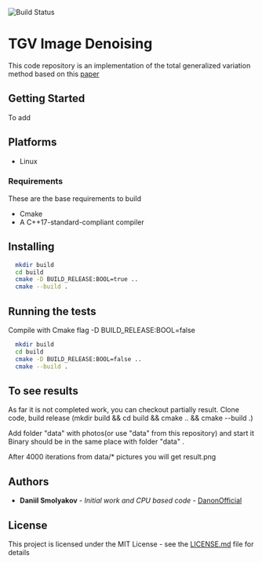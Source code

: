 ![Build Status](https://travis-ci.org/DanonOfficial/TGVDenoising.svg?branch=master)
# TGV Image Denoising

This code repository is an implementation of the total generalized variation method based on this [paper](https://pdfs.semanticscholar.org/3cdf/b982d5f5c926f9ee257ee7d391ff716e08e6.pdf?_ga=2.99932824.785502720.1554466187-1112687837.1554466187)

## Getting Started

To add

## Platforms ##

  * Linux
  
### Requirements

These are the base requirements to build

  * Cmake
  * A C++17-standard-compliant compiler

## Installing 

```bash
  mkdir build
  cd build
  cmake -D BUILD_RELEASE:BOOL=true ..
  cmake --build .
```
## Running the tests

Compile with Cmake flag -D BUILD_RELEASE:BOOL=false
```bash
  mkdir build
  cd build
  cmake -D BUILD_RELEASE:BOOL=false ..
  cmake --build .
```

## To see results

As far it is not completed work, you can checkout partially result.
Clone code, build release (mkdir build && cd build && cmake .. && cmake --build .)

Add folder "data" with photos(or use "data" from this repository) and start it  
Binary should be in the same place with folder "data" . 

After 4000 iterations from data/* pictures you will get result.png

## Authors

* **Daniil Smolyakov** - *Initial work and CPU based code* - [DanonOfficial](https://github.com/DanonOfficial)


## License

This project is licensed under the MIT License - see the [LICENSE.md](LICENSE.md) file for details


